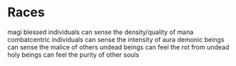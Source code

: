 # Races

magi blessed individuals can sense the density/quality of mana
combatcentric individuals can sense the intensity of aura
demonic beings can sense the malice of others 
undead beings can feel the rot from undead
holy beings can feel the purity of other souls